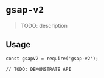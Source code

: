 # `gsap-v2`

> TODO: description

## Usage

```
const gsapV2 = require('gsap-v2');

// TODO: DEMONSTRATE API
```
